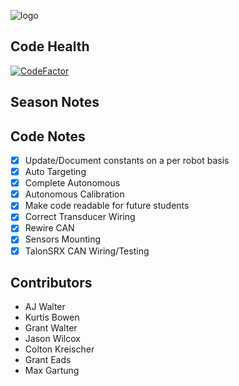 ![logo](https://github.com/FRC-3695/2023-Season---Crescendo/blob/master/Logo.jpeg?raw=true)
## Code Health
[![CodeFactor](https://www.codefactor.io/repository/github/frc-3695/2018-preseason/badge)](https://www.codefactor.io/repository/github/frc-3695/2018-preseason)
## Season Notes
## Code Notes
- [x] Update/Document constants on a per robot basis
- [x] Auto Targeting
- [x] Complete Autonomous
- [X] Autonomous Calibration
- [X] Make code readable for future students
- [X] Correct Transducer Wiring
- [X] Rewire CAN
- [X] Sensors Mounting
- [X] TalonSRX CAN Wiring/Testing
## Contributors
- AJ Walter
- Kurtis Bowen
- Grant Walter
- Jason Wilcox
- Colton Kreischer
- Grant Eads
- Max Gartung